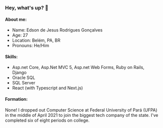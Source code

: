### Hey, what's up? 👋

#### About me:
- Name: Edson de Jesus Rodrigues Gonçalves
- Age: 27
- Location: Belém, PA, BR
- Pronouns: He/Him

#### Skills:
+ Asp.net Core, Asp.Net MVC 5, Asp.net Web Forms, Ruby on Rails, Django
+ Oracle SQL
+ SQL Server
+ React (with Typescript and Next.js)

#### Formation:

None! I dropped out Computer Science at Federal University of Pará (UFPA) in the middle of April 2021 to join the biggest tech company of the state. I've completed six of eight periods on college.

